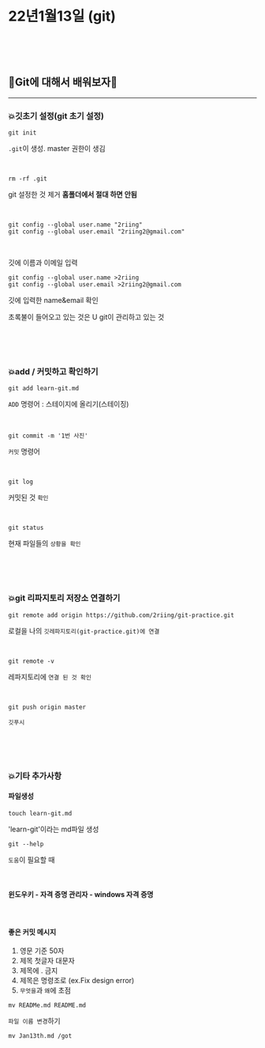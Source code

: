 # 22년1월13일 (git)

</br>
</br>
</br>

## 💫Git에 대해서 배워보자💫
---

### 💥깃초기 설정(git 초기 설정)

```git
git init
```
`.git`이 생성. master 권한이 생김

</br>

```git 
rm -rf .git
```
git 설정한 것 제거 **홈폴더에서 절대 하면 안됨**

</br>

```git
git config --global user.name "2riing"
git config --global user.email "2riing2@gmail.com"
```
</br>

깃에 이름과 이메일 입력
```git
git config --global user.name >2riing
git config --global user.email >2riing2@gmail.com
```
깃에 입력한 name&email 확인

초록불이 들어오고 있는 것은 U git이 관리하고 있는 것

</br>
</br>
</br>

### 💥add / 커밋하고 확인하기 
```git 
git add learn-git.md
```
`ADD` 명령어 : 스테이지에 올리기(스테이징)

</br>

```git 
git commit -m '1번 사진'
```
`커밋` 명령어

</br>

```git 
git log
```
커밋된 것 `확인`

</br>

```git
git status
```
현재 파일들의 `상황을 확인 `

</br>
</br>
</br>

### 💥git 리파지토리 저장소 연결하기
```git
git remote add origin https://github.com/2riing/git-practice.git
```
로컬을 나의 `깃레파지토리(git-practice.git)에 연결`

</br>

```git
git remote -v
```
레파지토리에 `연결 된 것 확인`

</br>

```git
git push origin master
```
`깃푸시` 

</br>
</br>
</br>

### 💥기타 추가사항
#### 파일생성
```git 
touch learn-git.md
```
'learn-git'이라는 md파일 생성
```git
git --help
```
`도움`이 필요할 때 

</br>

#### 윈도우키 - 자격 증명 관리자 - windows 자격 증명

</br>

#### 좋은 커밋 메시지
1. 영문 기준 50자
2. 제목 첫글자 대문자
3. 제목에 \. 금지 
4. 제목은 명령조로 (ex.Fix design error)
5. `무엇을`과 `왜`에 초점 


```git 
mv READMe.md README.md
```
`파일 이름 변경`하기

```git 
mv Jan13th.md /got
```